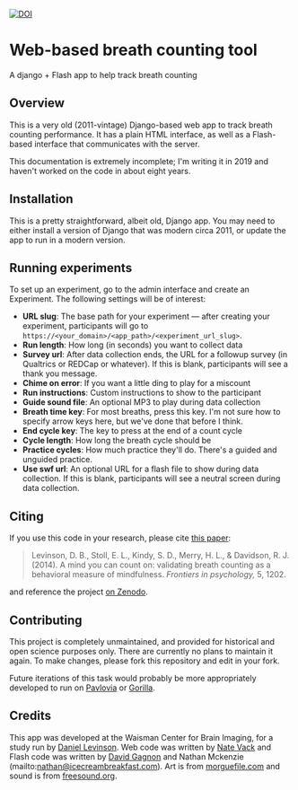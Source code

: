 [![DOI](https://zenodo.org/badge/189608566.svg)](https://zenodo.org/badge/latestdoi/189608566)

# Web-based breath counting tool

A django + Flash app to help track breath counting

## Overview

This is a very old (2011-vintage) Django-based web app to track breath counting performance. It has a plain HTML interface, as well as a Flash-based interface that communicates with the server.

This documentation is extremely incomplete; I'm writing it in 2019 and haven't worked on the code in about eight years.

## Installation

This is a pretty straightforward, albeit old, Django app. You may need to either install a version of Django that was modern circa 2011, or update the app to run in a modern version.

## Running experiments

To set up an experiment, go to the admin interface and create an Experiment. The following settings will be of interest:

* **URL slug**: The base path for your experiment — after creating your experiment, participants will go to `https://<your_domain>/<app_path>/<experiment_url_slug>`.
* **Run length**: How long (in seconds) you want to collect data
* **Survey url**: After data collection ends, the URL for a followup survey (in Qualtrics or REDCap or whatever). If this is blank, participants will see a thank you message.
* **Chime on error**: If you want a little ding to play for a miscount
* **Run instructions**: Custom instructions to show to the participant
* **Guide sound file**: An optional MP3 to play during data collection
* **Breath time key**: For most breaths, press this key. I'm not sure how to specify arrow keys here, but we've done that before I think.
* **End cycle key**: The key to press at the end of a count cycle
* **Cycle length**: How long the breath cycle should be
* **Practice cycles**: How much practice they'll do. There's a guided and unguided practice.
* **Use swf url**: An optional URL for a flash file to show during data collection. If this is blank, participants will see a neutral screen during data collection.



## Citing

If you use this code in your research, please cite [this paper](https://www.frontiersin.org/articles/10.3389/fpsyg.2014.01202/full):

> Levinson, D. B., Stoll, E. L., Kindy, S. D., Merry, H. L., & Davidson, R. J. (2014). A mind you can count on: validating breath counting as a behavioral measure of mindfulness. _Frontiers in psychology,_ 5, 1202.

and reference the project [on Zenodo](https://doi.org/10.5281/zenodo.3236445).

## Contributing

This project is completely unmaintained, and provided for historical and open science purposes only. There are currently no plans to maintain it again. To make changes, please fork this repository and edit in your fork.

Future iterations of this task would probably be more appropriately developed to run on [Pavlovia](https://pavlovia.org/) or [Gorilla](https://gorilla.sc/).

## Credits

This app was developed at the Waisman Center for Brain Imaging, for a study run by [Daniel Levinson](mailto:danlevinson@gmail.com). Web code was written by [Nate Vack](mailto:njvack@wisc.edu) and Flash code was written by [David Gagnon](mailto:djgagnon@wisc.edu) and Nathan Mckenzie (mailto:nathan@icecreambreakfast.com). Art is from [morguefile.com](https://morguefile.com/) and sound is from [freesound.org](https://freesound.org/).
